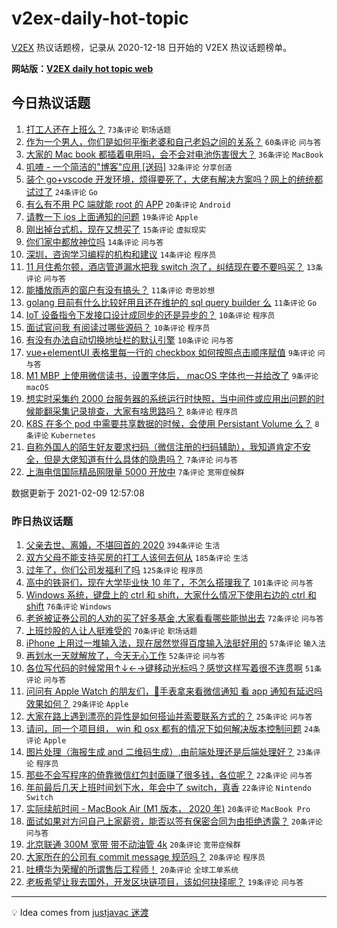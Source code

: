 # v2ex-daily-hot-topic

[V2EX](https://www.v2ex.com/) 热议话题榜，记录从 2020-12-18 日开始的 V2EX 热议话题榜单。

**网站版：[V2EX daily hot topic web](https://realleonardo.github.io/v2ex-daily-hot-topic-web/)**

## 今日热议话题

<!-- TODAY BEGIN -->

1. [打工人还在上班么？](https://www.v2ex.com/t/752514) `73条评论` `职场话题`
1. [作为一个男人，你们是如何平衡老婆和自己老妈之间的关系？](https://www.v2ex.com/t/752516) `60条评论` `问与答`
1. [大家的 Mac book 都插着电用吗，会不会对电池伤害很大？](https://www.v2ex.com/t/752528) `36条评论` `MacBook`
1. [叽喳 - 一个简洁的"博客"应用 [送码]](https://www.v2ex.com/t/752521) `32条评论` `分享创造`
1. [装个 go+vscode 开发环境，烦得要死了，大佬有解决方案吗？网上的统统都试过了](https://www.v2ex.com/t/752555) `24条评论` `Go`
1. [有么有不用 PC 端就能 root 的 APP](https://www.v2ex.com/t/752517) `20条评论` `Android`
1. [请教一下 ios 上面通知的问题](https://www.v2ex.com/t/752527) `19条评论` `Apple`
1. [刚出掉台式机，现在又想买了](https://www.v2ex.com/t/752510) `15条评论` `虚拟现实`
1. [你们家中都放神位吗](https://www.v2ex.com/t/752568) `14条评论` `问与答`
1. [深圳，咨询学习编程的机构和建议](https://www.v2ex.com/t/752537) `14条评论` `程序员`
1. [11 月住希尔顿，酒店管道漏水把我 switch 泡了，纠结现在要不要吗买？](https://www.v2ex.com/t/752520) `13条评论` `问与答`
1. [能播放雨声的窗户有没有搞头？](https://www.v2ex.com/t/752536) `11条评论` `奇思妙想`
1. [golang 目前有什么比较好用且还在维护的 sql query builder 么](https://www.v2ex.com/t/752526) `11条评论` `Go`
1. [IoT 设备指令下发接口设计成同步的还是异步的？](https://www.v2ex.com/t/752548) `10条评论` `程序员`
1. [面试官问我 有阅读过哪些源码？](https://www.v2ex.com/t/752543) `10条评论` `程序员`
1. [有没有办法自动切换地址栏的默认引擎](https://www.v2ex.com/t/752522) `10条评论` `问与答`
1. [vue+elementUI 表格里每一行的 checkbox 如何按照点击顺序赋值](https://www.v2ex.com/t/752547) `9条评论` `问与答`
1. [M1 MBP 上使用微信读书，设置字体后， macOS 字体也一并给改了](https://www.v2ex.com/t/752523) `9条评论` `macOS`
1. [想实时采集约 2000 台服务器的系统运行时快照，当中间件或应用出问题的时候能翻采集记录排查，大家有啥思路吗？](https://www.v2ex.com/t/752561) `8条评论` `程序员`
1. [K8S 在多个 pod 中需要共享数据的时候，会使用 Persistant Volume 么？](https://www.v2ex.com/t/752530) `8条评论` `Kubernetes`
1. [自称外国人的陌生好友要求扫码（微信注册的扫码辅助），我知道肯定不安全，但是大佬知道有什么具体的隐患吗？](https://www.v2ex.com/t/752584) `7条评论` `问与答`
1. [上海电信国际精品网限量 5000 开放中](https://www.v2ex.com/t/752583) `7条评论` `宽带症候群`

数据更新于 2021-02-09 12:57:08

<!-- TODAY END -->

### 昨日热议话题

<!-- YESTERDAY BEGIN -->

1. [父亲去世、离婚，不堪回首的 2020](https://www.v2ex.com/t/752315) `394条评论` `生活`
1. [双方父母不能支持买房的打工人该何去何从](https://www.v2ex.com/t/752259) `185条评论` `生活`
1. [过年了，你们公司发福利了吗](https://www.v2ex.com/t/752287) `125条评论` `程序员`
1. [高中的铁哥们，现在大学毕业快 10 年了，不怎么搭理我了](https://www.v2ex.com/t/752354) `101条评论` `问与答`
1. [Windows 系统，键盘上的 ctrl 和 shift，大家什么情况下使用右边的 ctrl 和 shift](https://www.v2ex.com/t/752294) `76条评论` `Windows`
1. [老爸被证券公司的人劝的买了好多基金,大家看看哪些能抛出去](https://www.v2ex.com/t/752265) `72条评论` `问与答`
1. [上班炒股的人让人挺难受的](https://www.v2ex.com/t/752241) `70条评论` `职场话题`
1. [iPhone 上用过一堆输入法，现在居然觉得百度输入法挺好用的](https://www.v2ex.com/t/752355) `57条评论` `输入法`
1. [再划水一天就解放了，今天无心工作](https://www.v2ex.com/t/752252) `52条评论` `问与答`
1. [各位写代码的时候常用↑↓←→键移动光标吗？感觉这样写着很不连贯啊](https://www.v2ex.com/t/752329) `51条评论` `问与答`
1. [问问有 Apple Watch 的朋友们，🍎️手表拿来看微信通知 看 app 通知有延迟吗 效果如何？](https://www.v2ex.com/t/752268) `29条评论` `Apple`
1. [大家在路上遇到漂亮的异性是如何搭讪并索要联系方式的？](https://www.v2ex.com/t/752420) `25条评论` `问与答`
1. [请问，同一个项目组， win 和 osx 都有的情况下如何解决版本控制问题](https://www.v2ex.com/t/752250) `24条评论` `Apple`
1. [图片处理（海报生成 and 二维码生成）,由前端处理还是后端处理好？](https://www.v2ex.com/t/752267) `23条评论` `程序员`
1. [那些不会写程序的倚靠微信红包封面赚了很多钱，各位呢？](https://www.v2ex.com/t/752310) `22条评论` `问与答`
1. [年前最后几天上班时间划下水，年会中了 switch，真香](https://www.v2ex.com/t/752243) `22条评论` `Nintendo Switch`
1. [实际续航时间 - MacBook Air (M1 版本， 2020 年)](https://www.v2ex.com/t/752425) `20条评论` `MacBook Pro`
1. [面试如果对方问自己上家薪资，能否以签有保密合同为由拒绝透露？](https://www.v2ex.com/t/752349) `20条评论` `问与答`
1. [北京联通 300M 宽带 带不动油管 4k](https://www.v2ex.com/t/752336) `20条评论` `宽带症候群`
1. [大家所在的公司有 commit message 规范吗？](https://www.v2ex.com/t/752319) `20条评论` `程序员`
1. [吐槽华为荣耀的所谓售后工程师！](https://www.v2ex.com/t/752278) `20条评论` `全球工单系统`
1. [老板希望让我去国外，开发区块链项目，该如何抉择呢？](https://www.v2ex.com/t/752488) `19条评论` `问与答`

<!-- YESTERDAY END -->

---

💡 Idea comes from [justjavac 迷渡](https://github.com/justjavac/)

